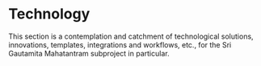 # Technology #

This section is a contemplation and catchment of technological solutions, innovations, templates, integrations and workflows, etc., for the Sri Gautamita Mahatantram subproject in particular.

